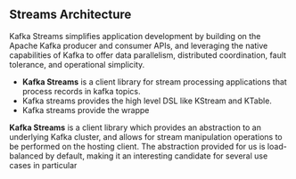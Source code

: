 ## Streams Architecture

Kafka Streams simplifies application development by building on the Apache Kafka producer and consumer APIs, and leveraging the native capabilities of Kafka to offer data parallelism, distributed coordination, fault tolerance, and operational simplicity.

 - **Kafka Streams** is a client library for stream processing applications that process records in kafka topics.
 - Kafka streams provides the high level DSL like KStream and KTable.
 - Kafka streams provide the wrappe

**Kafka Streams** is a client library which provides an abstraction to an underlying Kafka cluster, and allows for stream manipulation operations to be performed on the hosting client. The abstraction provided for us is load-balanced by default, making it an interesting candidate for several use cases in particular
<!--stackedit_data:
eyJoaXN0b3J5IjpbLTIwNzQ0MTMyNjQsLTExMTM1NjM4MjYsLT
E5NDQ2Nzc0NDAsMTY3Mjg4MzczMSwtNzQ1NTg0NzEzLC02NDcy
OTk2NzgsNDA4MjAzNDg2LC0xOTQ4NDUzOTY1LDY2MzUzNDg2OC
wzNjA0ODA2ODAsMTAxODEwMDIxMywxNTYyNzc1NTY3LDU0NTEx
NjMyMywxNjkzMzg5NjU5LC0zNTkxNDUzNTksNDc2NDM1MDQ3LC
0xMTc1NTM2ODc5LDYyOTgwMjc3Myw2MjQ2MjAyMTAsMTE5OTMx
NDU2Ml19
-->